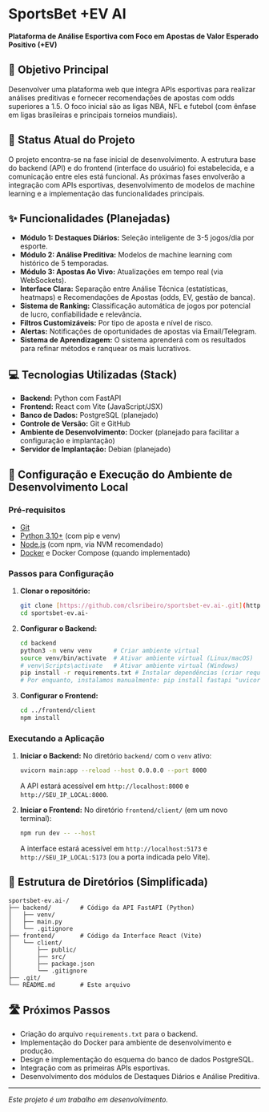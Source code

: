 # SportsBet +EV AI

**Plataforma de Análise Esportiva com Foco em Apostas de Valor Esperado Positivo (+EV)**

## 🎯 Objetivo Principal

Desenvolver uma plataforma web que integra APIs esportivas para realizar análises preditivas e fornecer recomendações de apostas com odds superiores a 1.5. O foco inicial são as ligas NBA, NFL e futebol (com ênfase em ligas brasileiras e principais torneios mundiais).

## 🚧 Status Atual do Projeto

O projeto encontra-se na fase inicial de desenvolvimento. A estrutura base do backend (API) e do frontend (interface do usuário) foi estabelecida, e a comunicação entre eles está funcional. As próximas fases envolverão a integração com APIs esportivas, desenvolvimento de modelos de machine learning e a implementação das funcionalidades principais.

## ✨ Funcionalidades (Planejadas)

* **Módulo 1: Destaques Diários:** Seleção inteligente de 3-5 jogos/dia por esporte.
* **Módulo 2: Análise Preditiva:** Modelos de machine learning com histórico de 5 temporadas.
* **Módulo 3: Apostas Ao Vivo:** Atualizações em tempo real (via WebSockets).
* **Interface Clara:** Separação entre Análise Técnica (estatísticas, heatmaps) e Recomendações de Apostas (odds, EV, gestão de banca).
* **Sistema de Ranking:** Classificação automática de jogos por potencial de lucro, confiabilidade e relevância.
* **Filtros Customizáveis:** Por tipo de aposta e nível de risco.
* **Alertas:** Notificações de oportunidades de apostas via Email/Telegram.
* **Sistema de Aprendizagem:** O sistema aprenderá com os resultados para refinar métodos e ranquear os mais lucrativos.

## 💻 Tecnologias Utilizadas (Stack)

* **Backend:** Python com FastAPI
* **Frontend:** React com Vite (JavaScript/JSX)
* **Banco de Dados:** PostgreSQL (planejado)
* **Controle de Versão:** Git e GitHub
* **Ambiente de Desenvolvimento:** Docker (planejado para facilitar a configuração e implantação)
* **Servidor de Implantação:** Debian (planejado)

## 🚀 Configuração e Execução do Ambiente de Desenvolvimento Local

### Pré-requisitos

* [Git](https://git-scm.com/)
* [Python 3.10+](https://www.python.org/) (com pip e venv)
* [Node.js](https://nodejs.org/) (com npm, via NVM recomendado)
* [Docker](https://www.docker.com/) e Docker Compose (quando implementado)

### Passos para Configuração

1.  **Clonar o repositório:**
    ```bash
    git clone [https://github.com/clsribeiro/sportsbet-ev.ai-.git](https://github.com/clsribeiro/sportsbet-ev.ai-.git)
    cd sportsbet-ev.ai-
    ```

2.  **Configurar o Backend:**
    ```bash
    cd backend
    python3 -m venv venv      # Criar ambiente virtual
    source venv/bin/activate  # Ativar ambiente virtual (Linux/macOS)
    # venv\Scripts\activate   # Ativar ambiente virtual (Windows)
    pip install -r requirements.txt # Instalar dependências (criar requirements.txt depois)
    # Por enquanto, instalamos manualmente: pip install fastapi "uvicorn[standard]"
    ```

3.  **Configurar o Frontend:**
    ```bash
    cd ../frontend/client
    npm install
    ```

### Executando a Aplicação

1.  **Iniciar o Backend:**
    No diretório `backend/` com o `venv` ativo:
    ```bash
    uvicorn main:app --reload --host 0.0.0.0 --port 8000
    ```
    A API estará acessível em `http://localhost:8000` e `http://SEU_IP_LOCAL:8000`.

2.  **Iniciar o Frontend:**
    No diretório `frontend/client/` (em um novo terminal):
    ```bash
    npm run dev -- --host
    ```
    A interface estará acessível em `http://localhost:5173` e `http://SEU_IP_LOCAL:5173` (ou a porta indicada pelo Vite).

## 📂 Estrutura de Diretórios (Simplificada)
```
sportsbet-ev.ai-/
├── backend/        # Código da API FastAPI (Python)
│   ├── venv/
│   ├── main.py
│   └── .gitignore
├── frontend/       # Código da Interface React (Vite)
│   └── client/
│       ├── public/
│       ├── src/
│       ├── package.json
│       └── .gitignore
├── .git/
└── README.md       # Este arquivo
```
## 🛣️ Próximos Passos

* Criação do arquivo `requirements.txt` para o backend.
* Implementação do Docker para ambiente de desenvolvimento e produção.
* Design e implementação do esquema do banco de dados PostgreSQL.
* Integração com as primeiras APIs esportivas.
* Desenvolvimento dos módulos de Destaques Diários e Análise Preditiva.

---

_Este projeto é um trabalho em desenvolvimento._
